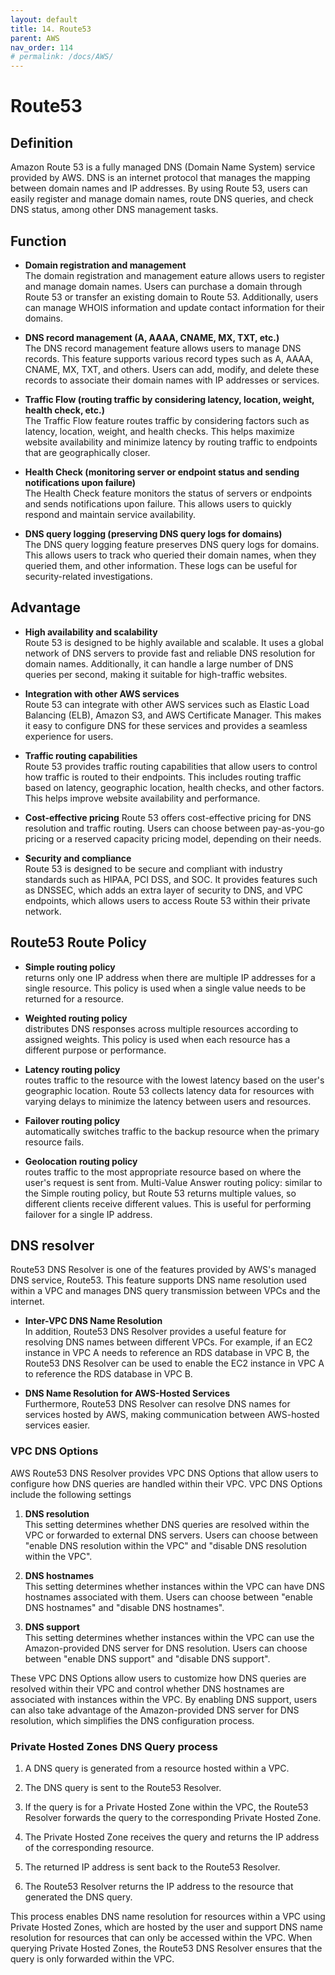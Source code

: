 ```yaml
---
layout: default
title: 14. Route53
parent: AWS
nav_order: 114
# permalink: /docs/AWS/
---
```


# Route53

## Definition

Amazon Route 53 is a fully managed DNS (Domain Name System) service provided by AWS. DNS is an internet protocol that manages the mapping between domain names and IP addresses. By using Route 53, users can easily register and manage domain names, route DNS queries, and check DNS status, among other DNS management tasks.

## Function  

* **Domain registration and management**  
The domain registration and management eature allows users to register and manage domain names. Users can purchase a domain through Route 53 or transfer an existing domain to Route 53. Additionally, users can manage WHOIS information and update contact information for their domains.

* **DNS record management (A, AAAA, CNAME, MX, TXT, etc.)**  
The DNS record management feature allows users to manage DNS records. This feature supports various record types such as A, AAAA, CNAME, MX, TXT, and others. Users can add, modify, and delete these records to associate their domain names with IP addresses or services.

* **Traffic Flow (routing traffic by considering latency, location, weight, health check, etc.)**  
The Traffic Flow feature routes traffic by considering factors such as latency, location, weight, and health checks. This helps maximize website availability and minimize latency by routing traffic to endpoints that are geographically closer.

* **Health Check (monitoring server or endpoint status and sending notifications upon failure)**  
The Health Check feature monitors the status of servers or endpoints and sends notifications upon failure. This allows users to quickly respond and maintain service availability.

* **DNS query logging (preserving DNS query logs for domains)**  
The DNS query logging feature preserves DNS query logs for domains. This allows users to track who queried their domain names, when they queried them, and other information. These logs can be useful for security-related investigations.

## Advantage

* **High availability and scalability**  
Route 53 is designed to be highly available and scalable. It uses a global network of DNS servers to provide fast and reliable DNS resolution for domain names. Additionally, it can handle a large number of DNS queries per second, making it suitable for high-traffic websites.

* **Integration with other AWS services**  
Route 53 can integrate with other AWS services such as Elastic Load Balancing (ELB), Amazon S3, and AWS Certificate Manager. This makes it easy to configure DNS for these services and provides a seamless experience for users.

* **Traffic routing capabilities**  
Route 53 provides traffic routing capabilities that allow users to control how traffic is routed to their endpoints. This includes routing traffic based on latency, geographic location, health checks, and other factors. This helps improve website availability and performance.

* **Cost-effective pricing**
Route 53 offers cost-effective pricing for DNS resolution and traffic routing. Users can choose between pay-as-you-go pricing or a reserved capacity pricing model, depending on their needs.

* **Security and compliance**  
Route 53 is designed to be secure and compliant with industry standards such as HIPAA, PCI DSS, and SOC. It provides features such as DNSSEC, which adds an extra layer of security to DNS, and VPC endpoints, which allows users to access Route 53 within their private network.

## Route53 Route Policy

* **Simple routing policy**  
returns only one IP address when there are multiple IP addresses for a single resource. This policy is used when a single value needs to be returned for a resource.

* **Weighted routing policy**  
distributes DNS responses across multiple resources according to assigned weights. This policy is used when each resource has a different purpose or performance.

* **Latency routing policy**  
routes traffic to the resource with the lowest latency based on the user's geographic location. Route 53 collects latency data for resources with varying delays to minimize the latency between users and resources.

* **Failover routing policy**  
automatically switches traffic to the backup resource when the primary resource fails.

* **Geolocation routing policy**  
routes traffic to the most appropriate resource based on where the user's request is sent from.
Multi-Value Answer routing policy: similar to the Simple routing policy, but Route 53 returns multiple values, so different clients receive different values. This is useful for performing failover for a single IP address.

## DNS resolver  

Route53 DNS Resolver is one of the features provided by AWS's managed DNS service, Route53. This feature supports DNS name resolution used within a VPC and manages DNS query transmission between VPCs and the internet.

* **Inter-VPC DNS Name Resolution**  
In addition, Route53 DNS Resolver provides a useful feature for resolving DNS names between different VPCs. For example, if an EC2 instance in VPC A needs to reference an RDS database in VPC B, the Route53 DNS Resolver can be used to enable the EC2 instance in VPC A to reference the RDS database in VPC B.

* **DNS Name Resolution for AWS-Hosted Services**  
Furthermore, Route53 DNS Resolver can resolve DNS names for services hosted by AWS, making communication between AWS-hosted services easier.

### VPC DNS Options

AWS Route53 DNS Resolver provides VPC DNS Options that allow users to configure how DNS queries are handled within their VPC. VPC DNS Options include the following settings

1. **DNS resolution**  
This setting determines whether DNS queries are resolved within the VPC or forwarded to external DNS servers. Users can choose between "enable DNS resolution within the VPC" and "disable DNS resolution within the VPC".

2. **DNS hostnames**  
This setting determines whether instances within the VPC can have DNS hostnames associated with them. Users can choose between "enable DNS hostnames" and "disable DNS hostnames".

3. **DNS support**  
This setting determines whether instances within the VPC can use the Amazon-provided DNS server for DNS resolution. Users can choose between "enable DNS support" and "disable DNS support".

These VPC DNS Options allow users to customize how DNS queries are resolved within their VPC and control whether DNS hostnames are associated with instances within the VPC. By enabling DNS support, users can also take advantage of the Amazon-provided DNS server for DNS resolution, which simplifies the DNS configuration process.

### Private Hosted Zones DNS Query process  

1. A DNS query is generated from a resource hosted within a VPC.

2. The DNS query is sent to the Route53 Resolver.

3. If the query is for a Private Hosted Zone within the VPC, the Route53 Resolver forwards the query to the corresponding Private Hosted Zone.

4. The Private Hosted Zone receives the query and returns the IP address of the corresponding resource.

5. The returned IP address is sent back to the Route53 Resolver.

6. The Route53 Resolver returns the IP address to the resource that generated the DNS query.

This process enables DNS name resolution for resources within a VPC using Private Hosted Zones, which are hosted by the user and support DNS name resolution for resources that can only be accessed within the VPC. When querying Private Hosted Zones, the Route53 DNS Resolver ensures that the query is only forwarded within the VPC.
